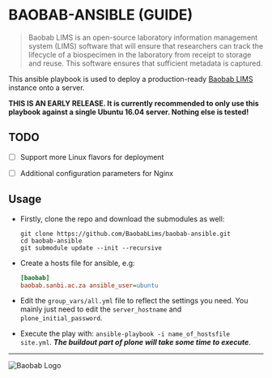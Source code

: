 # BAOBAB-ANSIBLE (GUIDE)

> Baobab LIMS is an open-source laboratory information management system (LIMS) software that will ensure that researchers can track the lifecycle of a biospecimen in the laboratory from receipt to storage and reuse. This software ensures that sufficient metadata is captured.

This ansible playbook is used to deploy a production-ready [Baobab LIMS](https://github.com/BaobabLims/baobab.lims) instance onto a server.

**THIS IS AN EARLY RELEASE. It is currently recommended to only use this playbook against a single Ubuntu 16.04 server. Nothing else is tested!**

## TODO

- [ ] Support more Linux flavors for deployment
- [ ] Additional configuration parameters for Nginx


## Usage

- Firstly, clone the repo and download the submodules as well:

    ```shell
    git clone https://github.com/BaobabLims/baobab-ansible.git
    cd baobab-ansible
    git submodule update --init --recursive
    ```

- Create a hosts file for ansible, e.g:

    ```ini
    [baobab]
    baobab.sanbi.ac.za ansible_user=ubuntu
    ```

- Edit the `group_vars/all.yml` file to reflect the settings you need. You mainly just need to edit the `server_hostname` and `plone_initial_password`.

- Execute the play with: `ansible-playbook -i name_of_hostsfile site.yml`. **_The buildout part of plone will take some time to execute_**.

---

![Baobab Logo](https://baobablims.org/wp-content/uploads/2018/11/cropped-Baobab-LOGO.png)
